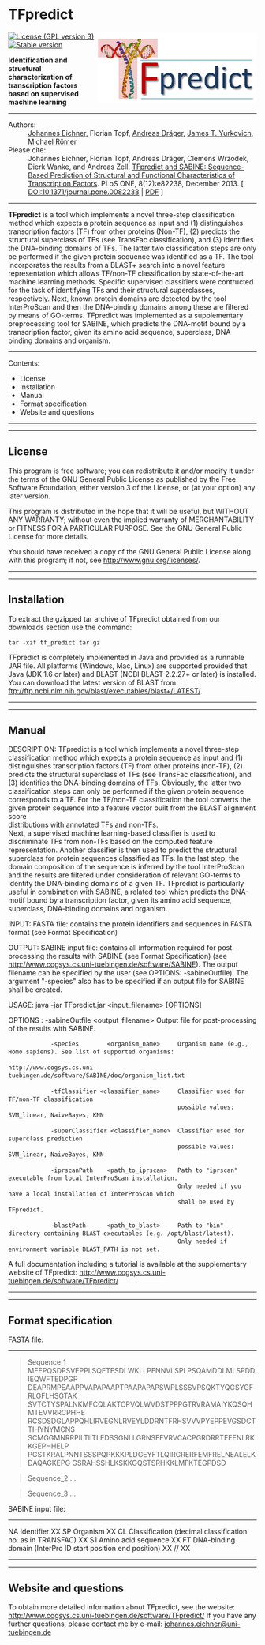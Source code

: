 TFpredict
=========
<img align="right" src="https://github.com/draeger-lab/TFpredict/blob/master/doc/tfpredict_logo.png" title="TFpredict"/> 

[![License (GPL version 3)](https://img.shields.io/badge/license-GPLv3.0-blue.svg?style=flat-square)](http://opensource.org/licenses/GPL-3.0)
[![Stable version](https://img.shields.io/badge/Stable_version-1.3-brightgreen.svg)](http://shields.io)

**Identification and structural characterization of transcription factors based on supervised machine learning**
  ___________________________________________________________________________________________________________

<dl>
  <dt>Authors:</dt>
  <dd>
    <a href="http://www.cogsys.cs.uni-tuebingen.de/mitarb/eichner/">Johannes Eichner</a>,
    Florian Topf,
    <a href="http://draeger-lab.org">Andreas Dräger</a>,
    <a href="http://sbrg.ucsd.edu/researchers/yurkovich/">James T. Yurkovich</a>,
    <a href="http://www.cogsys.cs.uni-tuebingen.de/mitarb/roemer/">Michael Römer</a>
  </dd>
  <dt>Please cite:</dt>
  <dd>Johannes Eichner, Florian Topf, Andreas Dräger, Clemens Wrzodek, Dierk Wanke, and Andreas Zell. <a href="http://dx.doi.org/10.1371%2Fjournal.pone.0082238">TFpredict and SABINE: Sequence-Based Prediction of Structural and Functional Characteristics of Transcription Factors</a>. PLoS ONE, 8(12):e82238, December 2013.
  [ <a href="http://dx.doi.org/10.1371/journal.pone.0082238">DOI:10.1371/journal.pone.0082238</a> | <a href="http://www.plosone.org/article/fetchObject.action?uri=info%3Adoi%2F10.1371%2Fjournal.pone.0082238&representation=PDF">PDF</a> ]</dd>
</dl>

  ___________________________________________________________________________________________________________

**TFpredict** is a tool which implements a novel three-step classification method which expects a protein sequence as input and (1) distinguishes transcription factors (TF) from other proteins (Non-TF), (2) predicts the structural superclass of TFs (see TransFac classification), and (3) identifies the DNA-binding domains of TFs. The latter two classification steps are only be performed if the given protein sequence was identified as a TF. The tool incorporates the results from a BLAST+ search into a novel feature representation which allows TF/non-TF classification by state-of-the-art machine learning methods. Specific supervised classifiers were contructed for the task of identifying TFs and their structural superclasses, respectively. Next, known protein domains are detected by the tool InterProScan and then the DNA-binding domains among these are filtered by means of GO-terms. TFpredict was implemented as a supplementary preprocessing tool for SABINE, which predicts the DNA-motif bound by a transcription factor, given its amino acid sequence, superclass, DNA-binding domains and organism.
  ___________________________________________________________________________________________________________

  Contents:
  - License
  - Installation
  - Manual
  - Format specification
  - Website and questions
  ___________________________________________________________________________________________________________  

  -------
  License
  -------

  This program is free software; you can redistribute it and/or modify
  it under the terms of the GNU General Public License as published by
  the Free Software Foundation; either version 3 of the License, or (at
  your option) any later version.

  This program is distributed in the hope that it will be useful, but
  WITHOUT ANY WARRANTY; without even the implied warranty of
  MERCHANTABILITY or FITNESS FOR A PARTICULAR PURPOSE. See the GNU
  General Public License for more details.

  You should have received a copy of the GNU General Public License
  along with this program; if not, see <http://www.gnu.org/licenses/>.

  ___________________________________________________________________________________________________________

  ------------
  Installation
  ------------

  To extract the gzipped tar archive of TFpredict obtained from our downloads section use the command:

    tar -xzf tf_predict.tar.gz

  TFpredict is completely implemented in Java and provided as a runnable JAR file. All platforms (Windows, Mac, Linux) 
  are supported provided that Java (JDK 1.6 or later) and BLAST (NCBI BLAST 2.2.27+ or later) is installed. 
  You can download the latest version of BLAST from ftp://ftp.ncbi.nlm.nih.gov/blast/executables/blast+/LATEST/. 

  _____________________________________________________________________________________________________________


  ------
  Manual
  ------

  DESCRIPTION:  TFpredict is a tool which implements a novel three-step classification method which expects 
  		a protein sequence as input and 
		(1) distinguishes transcription factors (TF) from other proteins (non-TF), 
		(2) predicts the structural superclass of TFs (see TransFac classification), and 
		(3) identifies the DNA-binding domains of TFs. 
		Obviously, the latter two classification steps can only be performed if the given 
		protein sequence corresponds to a TF. For the TF/non-TF classification the tool 
		converts the given protein sequence into a feature vector built from the BLAST alignment score  
		distributions with annotated TFs and non-TFs.		 
		Next, a supervised machine learning-based classifier is used to discriminate 
		TFs from non-TFs based on the computed feature representation. Another classifier is 
		then used to predict the structural superclass for protein sequences classified as TFs. 
		In the last step, the domain composition of the sequence is inferred by the tool InterProScan 
		and the results are filtered under consideration of relevant GO-terms to identify the 
		DNA-binding domains of a given TF. 
		TFpredict is particularly useful in combination with SABINE, a related tool which predicts the 
		DNA-motif bound by a transcription factor, given its amino acid sequence, superclass, 
		DNA-binding domains and organism. 

  INPUT:  	FASTA file: 
  		contains the protein identifiers and sequences in FASTA format  (see Format Specification)
  		
  OUTPUT:	SABINE input file:
  	  	contains all information required for post-processing the results with SABINE (see Format Specification)
		(see http://www.cogsys.cs.uni-tuebingen.de/software/SABINE).
		The output filename can be specified by the user (see OPTIONS: -sabineOutfile).
		The argument "-species" also has to be specified if an output file for SABINE
		shall be created.
  
  USAGE:	java -jar TFpredict.jar <input_filename> [OPTIONS]

  OPTIONS : 	-sabineOutfile  <output_filename>	Output file for post-processing of the results with SABINE.

            	-species        <organism_name>		Organism name (e.g., Homo sapiens). See list of supported organisms:
													http://www.cogsys.cs.uni-tuebingen.de/software/SABINE/doc/organism_list.txt

				-tfClassifier <classifier_name>     Classifier used for TF/non-TF classification
													possible values: SVM_linear, NaiveBayes, KNN
				
				-superClassifier <classifier_name>  Classifier used for superclass prediction
													possible values: SVM_linear, NaiveBayes, KNN

            	-iprscanPath    <path_to_iprscan>   Path to "iprscan" executable from local InterProScan installation.
													Only needed if you have a local installation of InterProScan which 
													shall be used by TFpredict.
				
				-blastPath      <path_to_blast>     Path to "bin" directory containing BLAST executables (e.g. /opt/blast/latest). 
													Only needed if environment variable BLAST_PATH is not set. 
													

  A full documentation including a tutorial is available at the supplementary website of TFpredict:
  http://www.cogsys.cs.uni-tuebingen.de/software/TFpredict/ 

  ___________________________________________________________________________________________________________

  --------------------
  Format specification
  --------------------


  FASTA file:
  __________________________________________________________________________________________
  >Sequence_1
  MEEPQSDPSVEPPLSQETFSDLWKLLPENNVLSPLPSQAMDDLMLSPDDIEQWFTEDPGP
  DEAPRMPEAAPPVAPAPAAPTPAAPAPAPSWPLSSSVPSQKTYQGSYGFRLGFLHSGTAK
  SVTCTYSPALNKMFCQLAKTCPVQLWVDSTPPPGTRVRAMAIYKQSQHMTEVVRRCPHHE
  RCSDSDGLAPPQHLIRVEGNLRVEYLDDRNTFRHSVVVPYEPPEVGSDCTTIHYNYMCNS
  SCMGGMNRRPILTIITLEDSSGNLLGRNSFEVRVCACPGRDRRTEEENLRKKGEPHHELP
  PGSTKRALPNNTSSSPQPKKKPLDGEYFTLQIRGRERFEMFRELNEALELKDAQAGKEPG
  GSRAHSSHLKSKKGQSTSRHKKLMFKTEGPDSD

  >Sequence_2
  ...

  >Sequence_3
  ...

  SABINE input file:
  __________________________________________________________________________________________
  NA  Identifier
  XX
  SP  Organism
  XX
  CL  Classification (decimal classification no. as in TRANSFAC)
  XX
  S1  Amino acid sequence
  XX
  FT  DNA-binding domain (InterPro ID   start position   end position)
  XX
  //
  XX

  _____________________________________________________________________________________________________________

  ---------------------
  Website and questions
  ---------------------

  To obtain more detailed information about TFpredict, see the website: http://www.cogsys.cs.uni-tuebingen.de/software/TFpredict/ 
  If you have any further questions, please contact me by e-mail:    	johannes.eichner@uni-tuebingen.de


